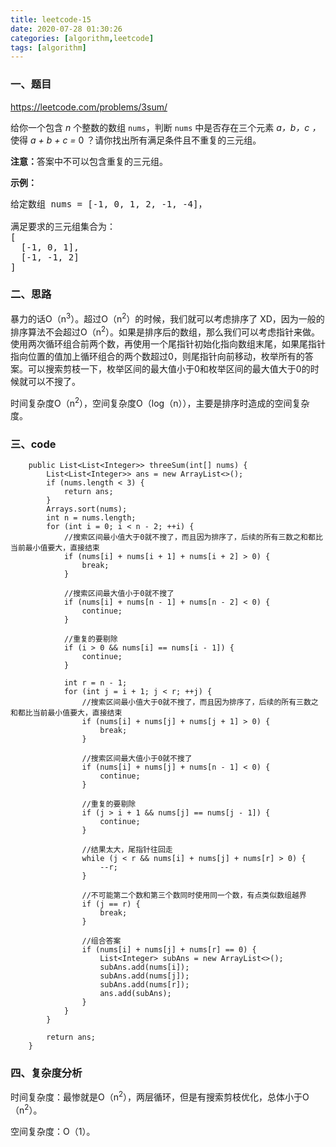 ```yaml
---
title: leetcode-15
date: 2020-07-28 01:30:26
categories: [algorithm,leetcode]
tags: [algorithm]
---
```

### 一、题目
https://leetcode.com/problems/3sum/

<p>给你一个包含 <em>n</em> 个整数的数组&nbsp;<code>nums</code>，判断&nbsp;<code>nums</code>&nbsp;中是否存在三个元素 <em>a，b，c ，</em>使得&nbsp;<em>a + b + c = </em>0 ？请你找出所有满足条件且不重复的三元组。</p>

<p><strong>注意：</strong>答案中不可以包含重复的三元组。</p>

<p><strong>示例：</strong></p>

<pre>给定数组 nums = [-1, 0, 1, 2, -1, -4]，

满足要求的三元组集合为：
[
  [-1, 0, 1],
  [-1, -1, 2]
]
</pre>

### 二、思路
暴力的话O（n<sup>3</sup>）。超过O（n<sup>2</sup>）的时候，我们就可以考虑排序了 XD，因为一般的排序算法不会超过O（n<sup>2</sup>）。如果是排序后的数组，那么我们可以考虑指针来做。使用两次循环组合前两个数，再使用一个尾指针初始化指向数组末尾，如果尾指针指向位置的值加上循环组合的两个数超过0，则尾指针向前移动，枚举所有的答案。可以搜索剪枝一下，枚举区间的最大值小于0和枚举区间的最大值大于0的时候就可以不搜了。

时间复杂度O（n<sup>2</sup>），空间复杂度O（log（n）），主要是排序时造成的空间复杂度。

### 三、code
```
    public List<List<Integer>> threeSum(int[] nums) {
        List<List<Integer>> ans = new ArrayList<>();
        if (nums.length < 3) {
            return ans;
        }
        Arrays.sort(nums);
        int n = nums.length;
        for (int i = 0; i < n - 2; ++i) {
            //搜索区间最小值大于0就不搜了，而且因为排序了，后续的所有三数之和都比当前最小值要大，直接结束
            if (nums[i] + nums[i + 1] + nums[i + 2] > 0) {
                break;
            }

            //搜索区间最大值小于0就不搜了
            if (nums[i] + nums[n - 1] + nums[n - 2] < 0) {
                continue;
            }

            //重复的要剔除
            if (i > 0 && nums[i] == nums[i - 1]) {
                continue;
            }

            int r = n - 1;
            for (int j = i + 1; j < r; ++j) {
                //搜索区间最小值大于0就不搜了，而且因为排序了，后续的所有三数之和都比当前最小值要大，直接结束
                if (nums[i] + nums[j] + nums[j + 1] > 0) {
                    break;
                }

                //搜索区间最大值小于0就不搜了
                if (nums[i] + nums[j] + nums[n - 1] < 0) {
                    continue;
                }

                //重复的要剔除
                if (j > i + 1 && nums[j] == nums[j - 1]) {
                    continue;
                }

                //结果太大，尾指针往回走
                while (j < r && nums[i] + nums[j] + nums[r] > 0) {
                    --r;
                }

                //不可能第二个数和第三个数同时使用同一个数，有点类似数组越界
                if (j == r) {
                    break;
                }

                //组合答案
                if (nums[i] + nums[j] + nums[r] == 0) {
                    List<Integer> subAns = new ArrayList<>();
                    subAns.add(nums[i]);
                    subAns.add(nums[j]);
                    subAns.add(nums[r]);
                    ans.add(subAns);
                }
            }
        }

        return ans;
    }
```

### 四、复杂度分析
时间复杂度：最惨就是O（n<sup>2</sup>），两层循环，但是有搜索剪枝优化，总体小于O（n<sup>2</sup>）。

空间复杂度：O（1）。
